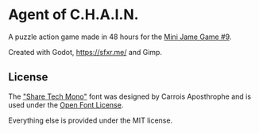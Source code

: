 # Agent of C.H.A.I.N.

A puzzle action game made in 48 hours for the [Mini Jame Game #9](https://itch.io/jam/mini-jame-gam-9).

Created with Godot, https://sfxr.me/ and Gimp.

## License

The ["Share Tech Mono"](https://fonts.google.com/specimen/Share+Tech+Mono) font was designed by Carrois Aposthrophe and is used under the [Open Font License](https://scripts.sil.org/cms/scripts/page.php?site_id=nrsi&id=OFL).

Everything else is provided under the MIT license.